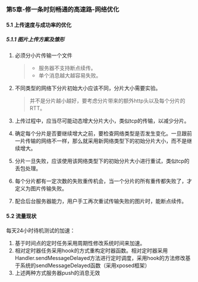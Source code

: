 ### 第5章-修一条时刻畅通的高速路-网络优化

#### 5.1 上传速度与成功率的优化

##### 5.1.1 图片上传方案及雏形

1. 必须分小片传输一个文件

   > - 服务器不支持断点续传。
   > - 单个消息越大越容易失败。

2. 不同类型的网络下分片初始大小应该不同，分片大小需要实验。

   > 并不是分片越小越好，要考虑分片带来的额外http头以及每个分片的RTT。

3. 上传过程中，应当尽可能动态增大分片大小，类似tcp的传输，以减少分片。

4. 确定每个分片是否要继续增大之前，要检查网络类型是否发生变化。一旦跟前一片传输的网络不一样，那么就采用新网络类型下的初始分片大小，而不是继续增大。

5. 分片一旦失败，应该使用该网络类型下的初始分片大小进行重试，类似tcp的丢包处理。

6. 每个分片都有一定次数的失败重传机会，当一个分片的所有重传都失败了，才定义为图片传输失败。

7. 配合后台服务器能力，用户手工再次重试传输失败的图片时，能断点续传。

#### 5.2 流量现状

每天24小时待机测试的加速：

1. 基于时间点的定时任务采用周期性修改系统时间来加速。
2. 相对定时器任务采用hook的方式重构定时器函数。相对定时器采用Handler.sendMessageDelayed方法进行定时调度，采用hook的方法修改基于系统的sendMessageDelayed函数（采用xposed框架）
3. 上述两种方式服务器push的消息无效